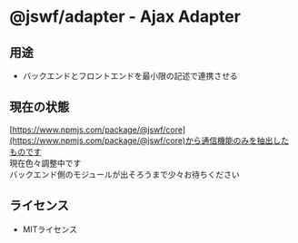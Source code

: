# @jswf/adapter - Ajax Adapter

## 用途

- バックエンドとフロントエンドを最小限の記述で連携させる

## 現在の状態

[https://www.npmjs.com/package/@jswf/core](https://www.npmjs.com/package/@jswf/core)から通信機能のみを抽出したものです  
現在色々調整中です  
バックエンド側のモジュールが出そろうまで少々お待ちください  

## ライセンス

- MITライセンス  
